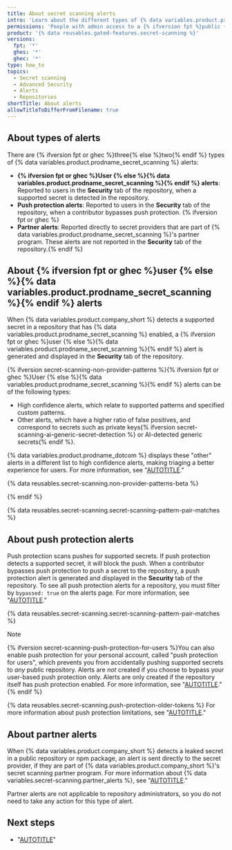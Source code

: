 ```yaml
---
title: About secret scanning alerts
intro: 'Learn about the different types of {% data variables.product.prodname_secret_scanning %} alerts.'
permissions: 'People with admin access to a {% ifversion fpt %}public {% endif %}repository can manage secret scanning alerts for the repository.'
product: '{% data reusables.gated-features.secret-scanning %}'
versions:
  fpt: '*'
  ghes: '*'
  ghec: '*'
type: how_to
topics:
  - Secret scanning
  - Advanced Security
  - Alerts
  - Repositories
shortTitle: About alerts
allowTitleToDifferFromFilename: true
---
```


## About types of alerts

There are {% ifversion fpt or ghec %}three{% else %}two{% endif %} types of {% data variables.product.prodname_secret_scanning %} alerts:

* **{% ifversion fpt or ghec %}User {% else %}{% data variables.product.prodname_secret_scanning %}{% endif %} alerts**: Reported to users in the **Security** tab of the repository, when a supported secret is detected in the repository.
* **Push protection alerts**: Reported to users in the **Security** tab of the repository, when a contributor bypasses push protection. {% ifversion fpt or ghec %}
* **Partner alerts**: Reported directly to secret providers that are part of {% data variables.product.prodname_secret_scanning %}'s partner program. These alerts are not reported in the **Security** tab of the repository.{% endif %}

## About {% ifversion fpt or ghec %}user {% else %}{% data variables.product.prodname_secret_scanning %}{% endif %} alerts

When {% data variables.product.company_short %} detects a supported secret in a repository that has {% data variables.product.prodname_secret_scanning %} enabled, a {% ifversion fpt or ghec %}user {% else %}{% data variables.product.prodname_secret_scanning %}{% endif %} alert is generated and displayed in the **Security** tab of the repository.

{% ifversion secret-scanning-non-provider-patterns %}{% ifversion fpt or ghec %}User {% else %}{% data variables.product.prodname_secret_scanning %}{% endif %} alerts can be of the following types:

* High confidence alerts, which relate to supported patterns and specified custom patterns.
* Other alerts, which have a higher ratio of false positives, and correspond to secrets such as private keys{% ifversion secret-scanning-ai-generic-secret-detection %} or AI-detected generic secrets{% endif %}.

{% data variables.product.prodname_dotcom %} displays these "other" alerts in a different list to high confidence alerts, making triaging a better experience for users. For more information, see "[AUTOTITLE](/code-security/secret-scanning/managing-alerts-from-secret-scanning/viewing-alerts)."

{% data reusables.secret-scanning.non-provider-patterns-beta %}

{% endif %}

{% data reusables.secret-scanning.secret-scanning-pattern-pair-matches %}

## About push protection alerts

Push protection scans pushes for supported secrets. If push protection detects a supported secret, it will block the push. When a contributor bypasses push protection to push a secret to the repository, a push protection alert is generated and displayed in the **Security** tab of the repository. To see all push protection alerts for a repository, you must filter by `bypassed: true` on the alerts page. For more information, see "[AUTOTITLE](/code-security/secret-scanning/managing-alerts-from-secret-scanning/viewing-alerts#filtering-alerts)."

{% data reusables.secret-scanning.secret-scanning-pattern-pair-matches %}

>[!NOTE]
> {% ifversion secret-scanning-push-protection-for-users %}You can also enable push protection for your personal account, called "push protection for users", which prevents you from accidentally pushing supported secrets to _any_ public repository. Alerts are _not_ created if you choose to bypass your user-based push protection only. Alerts are only created if the repository itself has push protection enabled. For more information, see "[AUTOTITLE](/code-security/secret-scanning/working-with-secret-scanning-and-push-protection/push-protection-for-users)."{% endif %}
>
> {% data reusables.secret-scanning.push-protection-older-tokens %} For more information about push protection limitations, see "[AUTOTITLE](/code-security/secret-scanning/troubleshooting-secret-scanning#push-protection-and-pattern-versions)."

## About partner alerts

When {% data variables.product.company_short %} detects a leaked secret in a public repository or npm package, an alert is sent directly to the secret provider, if they are part of {% data variables.product.company_short %}'s secret scanning partner program. For more information about {% data variables.secret-scanning.partner_alerts %}, see "[AUTOTITLE](/code-security/secret-scanning/secret-scanning-partnership-program/secret-scanning-partner-program)."

Partner alerts are not applicable to repository administrators, so you do not need to take any action for this type of alert.

## Next steps

* "[AUTOTITLE](/code-security/secret-scanning/managing-alerts-from-secret-scanning/viewing-alerts)"
